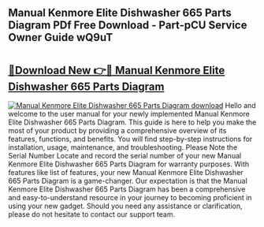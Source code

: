 ## Manual Kenmore Elite Dishwasher 665 Parts Diagram PDf Free Download - Part-pCU Service Owner Guide wQ9uT

# <h2><a href="http://dfl1bs.blite.top/?on=Manual+Kenmore+Elite+Dishwasher+665+Parts+Diagram">🔗Download New 👉🔴 Manual Kenmore Elite Dishwasher 665 Parts Diagram</a></h2>

[![Manual Kenmore Elite Dishwasher 665 Parts Diagram download](https://i.imgur.com/lujVjoI.png)](http://dfl1bs.blite.top/?on=Manual+Kenmore+Elite+Dishwasher+665+Parts+Diagram)
Hello and welcome to the user manual for your newly implemented Manual Kenmore Elite Dishwasher 665 Parts Diagram. This guide is here to help you make the most of your product by providing a comprehensive overview of its features, functions, and benefits. You will find step-by-step instructions for installation, usage, maintenance, and troubleshooting. Please Note the Serial Number Locate and record the serial number of your new Manual Kenmore Elite Dishwasher 665 Parts Diagram for warranty purposes. With features like list of features, your new Manual Kenmore Elite Dishwasher 665 Parts Diagram is a game-changer. Our expectation is that the Manual Kenmore Elite Dishwasher 665 Parts Diagram has been a comprehensive and easy-to-understand resource in your journey to becoming proficient in using your new gadget. Should you need any assistance or clarification, please do not hesitate to contact our support team.
